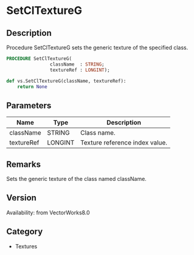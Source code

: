 # SetClTextureG

## Description
Procedure SetClTextureG sets the generic texture of the specified class.

```pascal
PROCEDURE SetClTextureG(
				className  : STRING;
				textureRef : LONGINT);
```

```python
def vs.SetClTextureG(className, textureRef):
    return None
```

## Parameters
|Name|Type|Description|
|---|---|---|
|className|STRING|Class name.|
|textureRef|LONGINT|Texture reference index value.|

## Remarks
Sets the generic texture of the class named className.

## Version
Availability: from VectorWorks8.0

## Category
* Textures

